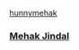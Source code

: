 <a class="card" href="#">
<div class="card__background"></div>
<div class="card__content">
    <p class="card__category">hunnymehak</p>
    <h3 class="card__heading">Mehak Jindal</h3>
</div>
</a>

